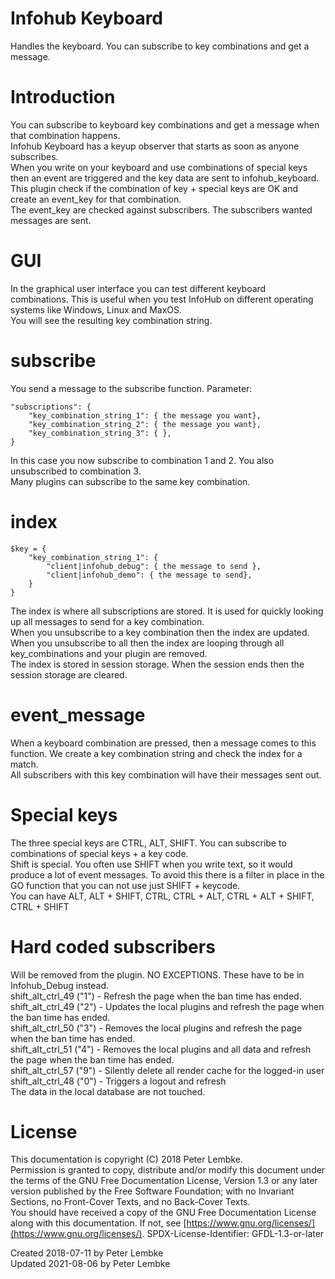 # Infohub Keyboard

Handles the keyboard. You can subscribe to key combinations and get a message.

# Introduction

You can subscribe to keyboard key combinations and get a message when that combination happens.  
Infohub Keyboard has a keyup observer that starts as soon as anyone subscribes.  
When you write on your keyboard and use combinations of special keys then an event are triggered and the key data are
sent to infohub_keyboard.  
This plugin check if the combination of key + special keys are OK and create an event_key for that combination.  
The event_key are checked against subscribers. The subscribers wanted messages are sent.

# GUI

In the graphical user interface you can test different keyboard combinations. This is useful when you test InfoHub on
different operating systems like Windows, Linux and MaxOS.  
You will see the resulting key combination string.

# subscribe

You send a message to the subscribe function. Parameter:

```
"subscriptions": {
    "key_combination_string_1": { the message you want},
    "key_combination_string_2": { the message you want},
    "key_combination_string_3": { },
}
```

In this case you now subscribe to combination 1 and 2. You also unsubscribed to combination 3.  
Many plugins can subscribe to the same key combination.

# index

```
$key = {
    "key_combination_string_1": {
        "client|infohub_debug": { the message to send },
        "client|infohub_demo": { the message to send},
    }
}
```

The index is where all subscriptions are stored. It is used for quickly looking up all messages to send for a key
combination.  
When you unsubscribe to a key combination then the index are updated.  
When you unsubscribe to all then the index are looping through all key_combinations and your plugin are removed.  
The index is stored in session storage. When the session ends then the session storage are cleared.

# event_message

When a keyboard combination are pressed, then a message comes to this function. We create a key combination string and
check the index for a match.  
All subscribers with this key combination will have their messages sent out.

# Special keys

The three special keys are CTRL, ALT, SHIFT. You can subscribe to combinations of special keys + a key code.  
Shift is special. You often use SHIFT when you write text, so it would produce a lot of event messages. To avoid this
there is a filter in place in the GO function that you can not use just SHIFT + keycode.  
You can have ALT, ALT + SHIFT, CTRL, CTRL + ALT, CTRL + ALT + SHIFT, CTRL + SHIFT

# Hard coded subscribers

Will be removed from the plugin. NO EXCEPTIONS. These have to be in Infohub_Debug instead.  
shift_alt_ctrl_49 ("1") - Refresh the page when the ban time has ended.  
shift_alt_ctrl_49 ("2") - Updates the local plugins and refresh the page when the ban time has ended.  
shift_alt_ctrl_50 ("3") - Removes the local plugins and refresh the page when the ban time has ended.  
shift_alt_ctrl_51 ("4") - Removes the local plugins and all data and refresh the page when the ban time has ended.  
shift_alt_ctrl_57 ("9") - Silently delete all render cache for the logged-in user  
shift_alt_ctrl_48 ("0") - Triggers a logout and refresh  
The data in the local database are not touched.

# License

This documentation is copyright (C) 2018 Peter Lembke.  
Permission is granted to copy, distribute and/or modify this document under the terms of the GNU Free Documentation
License, Version 1.3 or any later version published by the Free Software Foundation; with no Invariant Sections, no
Front-Cover Texts, and no Back-Cover Texts.  
You should have received a copy of the GNU Free Documentation License along with this documentation. If not,
see [https://www.gnu.org/licenses/](https://www.gnu.org/licenses/). SPDX-License-Identifier: GFDL-1.3-or-later

Created 2018-07-11 by Peter Lembke  
Updated 2021-08-06 by Peter Lembke  
